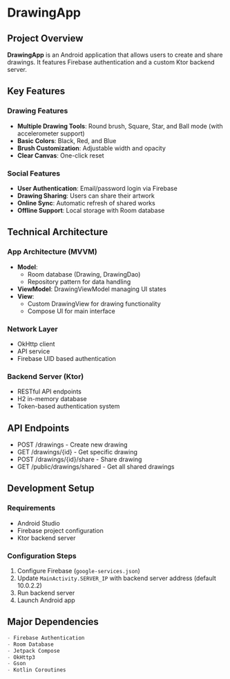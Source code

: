 # DrawingApp

## Project Overview

**DrawingApp** is an Android application that allows users to create and share drawings. It features Firebase authentication and a custom Ktor backend server.

## Key Features

### Drawing Features
- **Multiple Drawing Tools**: Round brush, Square, Star, and Ball mode (with accelerometer support)
- **Basic Colors**: Black, Red, and Blue
- **Brush Customization**: Adjustable width and opacity
- **Clear Canvas**: One-click reset

### Social Features
- **User Authentication**: Email/password login via Firebase
- **Drawing Sharing**: Users can share their artwork
- **Online Sync**: Automatic refresh of shared works
- **Offline Support**: Local storage with Room database

## Technical Architecture

### App Architecture (MVVM)
- **Model**: 
  - Room database (Drawing, DrawingDao)
  - Repository pattern for data handling
- **ViewModel**: DrawingViewModel managing UI states
- **View**: 
  - Custom DrawingView for drawing functionality
  - Compose UI for main interface

### Network Layer
- OkHttp client
- API service
- Firebase UID based authentication

### Backend Server (Ktor)
- RESTful API endpoints
- H2 in-memory database
- Token-based authentication system

## API Endpoints
- POST /drawings            - Create new drawing
- GET  /drawings/{id}      - Get specific drawing
- POST /drawings/{id}/share - Share drawing
- GET  /public/drawings/shared - Get all shared drawings

## Development Setup

### Requirements
- Android Studio
- Firebase project configuration
- Ktor backend server

### Configuration Steps
1. Configure Firebase (`google-services.json`)
2. Update `MainActivity.SERVER_IP` with backend server address (default 10.0.2.2)
3. Run backend server
4. Launch Android app

## Major Dependencies
```gradle
- Firebase Authentication
- Room Database
- Jetpack Compose
- OkHttp3
- Gson
- Kotlin Coroutines

